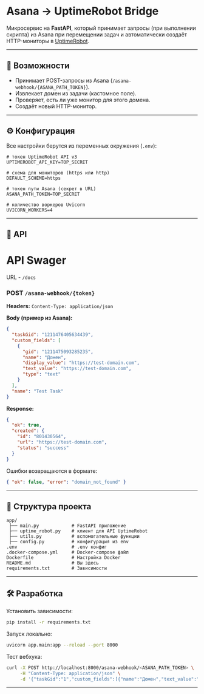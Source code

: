 # Asana → UptimeRobot Bridge

Микросервис на **FastAPI**, который принимает запросы (при выполнении скрипта) из Asana при перемещении задач и автоматически создаёт HTTP-мониторы в [UptimeRobot](https://uptimerobot.com).

---

## 🚀 Возможности

* Принимает POST-запросы из Asana (`/asana-webhook/{ASANA_PATH_TOKEN}`).
* Извлекает домен из задачи (кастомное поле).
* Проверяет, есть ли уже монитор для этого домена.
* Создаёт новый HTTP-монитор.

---

## ⚙️ Конфигурация

Все настройки берутся из переменных окружения (`.env`):

```env
# токен UptimeRobot API v3
UPTIMEROBOT_API_KEY=TOP_SECRET

# схема для мониторов (https или http)
DEFAULT_SCHEME=https

# токен пути Asana (секрет в URL)
ASANA_PATH_TOKEN=TOP_SECRET

# количество воркеров Uvicorn
UVICORN_WORKERS=4
```

---

## 🔌 API

# API Swager 
URL - `/docs`

### POST `/asana-webhook/{token}`

**Headers:**
`Content-Type: application/json`

**Body (пример из Asana):**

```json
{
  "taskGid": "1211476405634439",
  "custom_fields": [
    {
      "gid": "1211475093285235",
      "name": "Домен",
      "display_value": "https://test-domain.com",
      "text_value": "https://test-domain.com",
      "type": "text"
    }
  ],
  "name": "Test Task"
}
```

**Response:**

```json
{
  "ok": true,
  "created": {
    "id": "801430564",
    "url": "https://test-domain.com",
    "status": "success"
  }
}
```

Ошибки возвращаются в формате:

```json
{ "ok": false, "error": "domain_not_found" }
```

---

## 🧩 Структура проекта

```
app/
 ├── main.py            # FastAPI приложение
 ├── uptime_robot.py    # клиент для API UptimeRobot
 ├── utils.py           # вспомогательные функции
 ├── config.py          # конфигурация из env
.env                    # .env конфиг
.docker-compose.yml     # Docker-compose файл
Dockerfile              # Настройка Docker
README.md               # Вы здесь
requirements.txt        # Зависимости
```

---

## 🛠️ Разработка

Установить зависимости:

```bash
pip install -r requirements.txt
```

Запуск локально:

```bash
uvicorn app.main:app --reload --port 8000
```

Тест вебхука:

```bash
curl -X POST http://localhost:8000/asana-webhook/<ASANA_PATH_TOKEN> \
     -H "Content-Type: application/json" \
     -d '{"taskGid":"1","custom_fields":[{"name":"Домен","text_value":"https://example.com"}]}'
```

---
